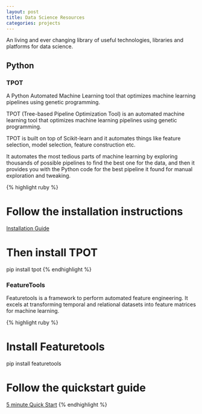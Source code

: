 ```yaml
---
layout: post
title: Data Science Resources
categories: projects
---
```


An living and ever changing library of useful technologies, libraries and platforms for data science.

<!-- more -->

<h2>Python</h2>
<h3>TPOT</h3>

A Python Automated Machine Learning tool that optimizes machine learning pipelines using genetic programming.

TPOT (Tree-based Pipeline Optimization Tool) is an automated machine learning tool that optimizes machine learning pipelines using genetic programming.

TPOT is built on top of Scikit-learn and it automates things like feature selection, model selection, feature construction etc. 

It automates the most tedious parts of machine learning by exploring thousands of possible pipelines to find the best one for the data, and then it provides you with the Python code for the best pipeline it found for manual exploration and tweaking.

{% highlight ruby %}
# Follow the installation instructions
<a href="http://epistasislab.github.io/tpot/installing/">Installation Guide</a>

# Then install TPOT
pip install tpot
{% endhighlight %}

<h3>FeatureTools</h3>
Featuretools is a framework to perform automated feature engineering. It excels at transforming temporal and relational datasets into feature matrices for machine learning.

{% highlight ruby %}
# Install Featuretools
pip install featuretools

# Follow the quickstart guide
<a href="https://docs.featuretools.com/#minute-quick-start">5 minute Quick Start</a>
{% endhighlight %}

